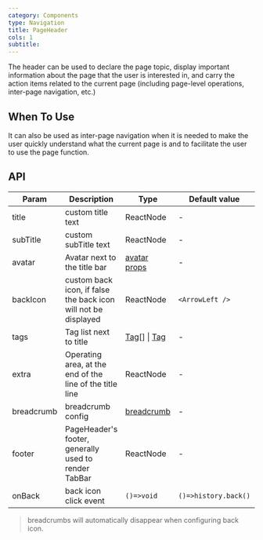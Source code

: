 ```yaml
---
category: Components
type: Navigation
title: PageHeader
cols: 1
subtitle:
---
```


The header can be used to declare the page topic, display important information about the page that the user is interested in, and carry the action items related to the current page (including page-level operations, inter-page navigation, etc.)

## When To Use

It can also be used as inter-page navigation when it is needed to make the user quickly understand what the current page is and to facilitate the user to use the page function.

## API

| Param | Description | Type | Default value | Version |
| --- | --- | --- | --- | --- |
| title | custom title text | ReactNode | - | 3.14.0 |
| subTitle | custom subTitle text | ReactNode | - | 3.14.0 |
| avatar | Avatar next to the title bar | [avatar props](/components/avatar/) | - | 3.22.0 |
| backIcon | custom back icon, if false the back icon will not be displayed | ReactNode | `<ArrowLeft />` | 3.14.0 |
| tags | Tag list next to title | [Tag](https://ant.design/components/tag-cn/)[] \| [Tag](https://ant.design/components/tag-cn/) | - | 3.14.0 |
| extra | Operating area, at the end of the line of the title line | ReactNode | - | 3.14.0 |
| breadcrumb | breadcrumb config | [breadcrumb](https://ant.design/components/breadcrumb-cn/) | - | 3.14.0 |
| footer | PageHeader's footer, generally used to render TabBar | ReactNode | - | 3.14.0 |
| onBack | back icon click event | `()=>void` | `()=>history.back()` | 3.14.0 |

> breadcrumbs will automatically disappear when configuring back icon.
